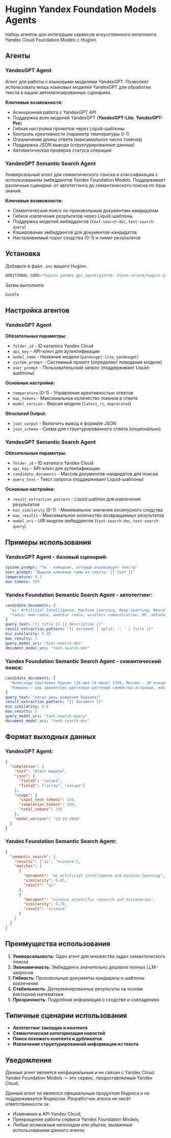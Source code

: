 # Huginn Yandex Foundation Models Agents

Набор агентов для интеграции сервисов искусственного интеллекта Yandex Cloud Foundation Models с Huginn.

## Агенты

### YandexGPT Agent

Агент для работы с языковыми моделями YandexGPT. Позволяет использовать мощь языковых моделей YandexGPT для обработки текста в ваших автоматизированных сценариях.

**Ключевые возможности:**
- Асинхронная работа с YandexGPT API
- Поддержка всех моделей YandexGPT (**YandexGPT-Lite**, **YandexGPT-Pro**)
- Гибкая настройка промптов через Liquid-шаблоны
- Контроль креативности (параметр температуры 0-1)
- Ограничение длины ответа (максимальное число токенов)
- Поддержка JSON вывода (структурированные данные)
- Автоматическая проверка статуса операций

### YandexGPT Semantic Search Agent

Универсальный агент для семантического поиска и классификации с использованием эмбеддингов Yandex Foundation Models. Поддерживает различные сценарии: от автотеггинга до семантического поиска по базе знаний.

**Ключевые возможности:**
- Семантический поиск по произвольным документам-кандидатам
- Гибкое извлечение результатов через Liquid-шаблоны
- Поддержка моделей эмбеддингов (`text-search-doc`, `text-search-query`)
- Кэширование эмбеддингов для документов-кандидатов
- Настраиваемый порог сходства (0-1) и лимит результатов

## Установка

Добавьте в файл `.env` вашего Huginn:

```bash
ADDITIONAL_GEMS="huginn_yandex_gpt_agent(github: black-roland/huginn-yandexgpt-agent)"
```

Затем выполните:

```bash
bundle
```

## Настройка агентов

### YandexGPT Agent

**Обязательные параметры:**
- `folder_id` - ID каталога Yandex Cloud
- `api_key` - API-ключ для аутентификации
- `model_name` - Название модели (`yandexgpt-lite`, `yandexgpt`)
- `system_prompt` - Системный промпт (определяет поведение модели)
- `user_prompt` - Пользовательский запрос (поддерживает Liquid-шаблоны)

**Основные настройки:**
- `temperature` (0-1) - Управление креативностью ответов
- `max_tokens` - Максимальное количество токенов в ответе
- `model_version` - Версия модели (`latest`, `rc`, `deprecated`)

**Structured Output:**
- `json_output` - Включить вывод в формате JSON
- `json_schema` - Схема для структурированного ответа (опционально)

### YandexGPT Semantic Search Agent

**Обязательные параметры:**
- `folder_id` - ID каталога Yandex Cloud
- `api_key` - API-ключ для аутентификации
- `candidate_documents` - Массив документов-кандидатов для поиска
- `query_text` - Текст запроса (поддерживает Liquid-шаблоны)

**Основные настройки:**
- `result_extraction_pattern` - Liquid шаблон для извлечения результатов
- `min_similarity` (0-1) - Минимальное значение косинусного сходства
- `max_results` - Максимальное количество возвращаемых результатов
- `model_uri` - URI модели эмбеддингов (`text-search-doc`, `text-search-query`)

## Примеры использования

### YandexGPT Agent - базовый сценарий:

```yaml
system_prompt: "Ты - помощник, который анализирует тексты"
user_prompt: "Выдели ключевые темы из текста: {{ text }}"
temperature: 0.3
max_tokens: 500
```

### Yandex Foundation Semantic Search Agent - автотеггинг:

```yaml
candidate_documents: [
  "ai: Artificial Intelligence, Machine Learning, Deep Learning, Neural Networks, NLP, Computer Vision, ChatGPT, OpenAI, GPT, LLM, Generative AI, AI assistants, robotics, automation, искусственный интеллект, ИИ, машинное обучение, нейросети, компьютерное зрение, генеративный ИИ",
  "radio: Ham radio, amateur radio, wireless communication, RF, antennas, shortwave, VHF, UHF, broadcasting, transceivers, радиосвязь, радиолюбительство, антенны, беспроводная связь"
]
query_text: "{{ title }} {{ description }}"
result_extraction_pattern: "{{ document | split: ': ' | first }}"
min_similarity: 0.45
max_results: 3
query_model_uri: "text-search-doc"
document_model_uri: "text-search-doc"
```

### Yandex Foundation Semantic Search Agent - семантический поиск:

```yaml
candidate_documents: [
  "Александр Сергеевич Пушкин (26 мая [6 июня] 1799, Москва — 29 января [10 февраля] 1837, Санкт-Петербург) — русский поэт, драматург и прозаик, заложивший основы русского реалистического направления, литературный критик и теоретик литературы, историк, публицист, журналист.",
  "Ромашка — род однолетних цветковых растений семейства астровые, или сложноцветные, по современной классификации объединяет около 70 видов невысоких пахучих трав, цветущих с первого года жизни."
]
query_text: "когда день рождения Пушкина?"
result_extraction_pattern: "{{ document }}"
min_similarity: 0.6
max_results: 1
query_model_uri: "text-search-query"
document_model_uri: "text-search-doc"
```

## Формат выходных данных

### YandexGPT Agent:

```json
{
  "completion": {
    "text": "Ответ модели",
    "json": {
      "field1": "value1",
      "field2": ["array", "values"]
    },
    "usage": {
      "input_text_tokens": 150,
      "completion_tokens": 200,
      "total_tokens": 350
    },
    "model_version": "23.10.2024"
  }
}
```

### Yandex Foundation Semantic Search Agent:

```json
{
  "semantic_search": {
    "results": ["ai", "science"],
    "matches": [
      {
        "document": "ai artificial intelligence and machine learning",
        "similarity": 0.85,
        "result": "ai"
      },
      {
        "document": "science scientific research and discoveries",
        "similarity": 0.78,
        "result": "science"
      }
    ]
  }
}
```

## Преимущества использования

1. **Универсальность**: Один агент для множества задач семантического поиска
2. **Экономичность**: Эмбеддинги значительно дешевле полных LLM-запросов
3. **Гибкость**: Произвольные документы-кандидаты и шаблоны извлечения
4. **Стабильность**: Детерминированные результаты на основе векторной математики
5. **Прозрачность**: Подробная информация о сходстве и совпадениях

## Типичные сценарии использования

- **Автотеггинг закладок и контента**
- **Семантическая категоризация новостей**
- **Поиск похожего контента и дубликатов**
- **Извлечение структурированной информации из текста**

## Уведомление

Данный агент является неофициальным и не связан с Yandex Cloud. Yandex Foundation Models — это сервис, предоставляемый Yandex Cloud.

Данный агент не является официальным продуктом Яндекса и не поддерживается Яндексом. Разработчик агента не несёт ответственности за:
- Изменения в API Yandex Cloud;
- Прекращение работы сервиса Yandex Foundation Models;
- Любые возможные неполадки или убытки, вызванные использованием данного агента.
